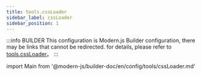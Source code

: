 ```yaml
---
title: tools.cssLoader
sidebar_label: cssLoader
sidebar_position: 1
---
```


:::info BUILDER
This configuration is Modern.js Builder configuration, there may be links that cannot be redirected. for details, please refer to [tools.cssLoader](https://modernjs.dev/builder/zh/api/config-tools.html#tools-cssloader)。
:::

import Main from '@modern-js/builder-doc/en/config/tools/cssLoader.md'

<Main />

